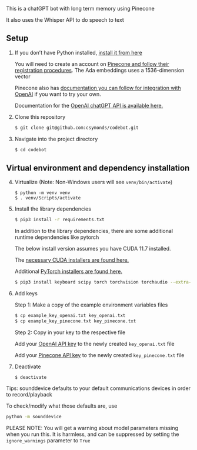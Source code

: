 This is a chatGPT bot with long term memory using Pinecone

It also uses the Whisper API to do speech to text


## Setup

1. If you don’t have Python installed, [install it from here](https://www.python.org/downloads/)
    

    You will need to create an account on [Pinecone and follow their registration procedures](https://www.pinecone.io/).
    The Ada embeddings uses a 1536-dimension vector

    Pinecone also has [documentation you can follow for integration with OpenAI](https://docs.pinecone.io/docs/openai) if you want to try your own.

    Documentation for the [OpenAI chatGPT API is available here.](https://platform.openai.com/docs/libraries)

2. Clone this repository

   ```bash
   $ git clone git@github.com:csymonds/codebot.git
   ```

3. Navigate into the project directory
   
   ```bash
   $ cd codebot
   ```
## Virtual environment and dependency installation
4. Virtualize (Note: Non-Windows users will see `venv/bin/activate`)
   ```
   $ python -m venv venv
   $ . venv/Scripts/activate
   ```

5. Install the library dependencies
   ```bash
   $ pip3 install -r requirements.txt
   ```

   In addition to the library dependencies, there are some additional runtime dependencies like pytorch
   
   The below install version assumes you have CUDA 11.7 installed. 
   
   The [necessary CUDA installers are found here.](https://developer.nvidia.com/cuda-zone)
   
   Additional [PyTorch installers are found here.](https://pytorch.org/get-started/locally/)

   ```bash
   $ pip3 install keyboard scipy torch torchvision torchaudio --extra-index-url https://download.pytorch.org/whl/cu117
   ```

6. Add keys

   Step 1: Make a copy of the example environment variables files

   ```bash
   $ cp example_key_openai.txt key_openai.txt
   $ cp example_key_pinecone.txt key_pinecone.txt
   ```

   Step 2: Copy in your key to the respective file

      Add your [OpenAI API key](https://beta.openai.com/account/api-keys) to the newly created `key_openai.txt` file
    
      Add your [Pinecone API key](https://docs.pinecone.io/docs/quickstart#2-get-and-verify-your-pinecone-api-key) to the newly created `key_pinecone.txt` file

7. Deactivate
   ```
   $ deactivate
   ```


Tips: sounddevice defaults to your default communications devices in order to record/playback 

To check/modify what those defaults are, use

   ```bash
   python -m sounddevice
   ```

PLEASE NOTE: You will get a warning about model parameters missing when you run this. It is harmless, and can be suppressed by setting the `ignore_warnings` parameter to `True`